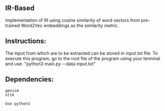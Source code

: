 ## IR-Based
Implementation of IR using cosine similarity of word vectors from pre-trained Word2Vec embeddings as the similarity metric.

## Instructions:
The input from which are to be extracted can be stored in input.txt file. To execute this program, go to the root file of the program using your terminal and use:
		"python3 main.py --data input.txt"


## Dependencies:
```
gensim
nltk

Use python3
```

